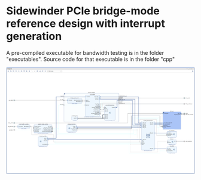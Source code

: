 # Sidewinder PCIe bridge-mode reference design with interrupt generation

A pre-compiled executable for bandwidth testing is in the folder "executables".
Source code for that executable is in the folder "cpp"

![Design Schematic](/image/design.png)
